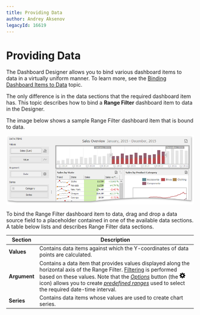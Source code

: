 ```yaml
---
title: Providing Data
author: Andrey Aksenov
legacyId: 16619
---
```

# Providing Data
The Dashboard Designer allows you to bind various dashboard items to data in a virtually uniform manner. To learn more, see the [Binding Dashboard Items to Data](../../binding-dashboard-items-to-data.md) topic.

The only difference is in the data sections that the required dashboard item has. This topic describes how to bind a **Range Filter** dashboard item to data in the Designer.

The image below shows a sample Range Filter dashboard item that is bound to data.

![RangeProvidingData_Main](../../../../images/img117712.png)

To bind the Range Filter dashboard item to data, drag and drop a data source field to a placeholder contained in one of the available data sections. A table below lists and describes Range Filter data sections.

| Section | Description |
|---|---|
| **Values** | Contains data items against which the Y-coordinates of data points are calculated. |
| **Argument** | Contains a data item that provides values displayed along the horizontal axis of the Range Filter. [Filtering](interactivity.md) is performed based on these values. Note that the _[Options](../../ui-elements/data-items-pane.md)_ button (the ![BoundImageAttributeOptionsButton](../../../../images/img123296.png) icon) allows you to create _[predefined ranges](predefined-ranges.md)_ used to select the required date-time interval. |
| **Series** | Contains data items whose values are used to create chart series. |